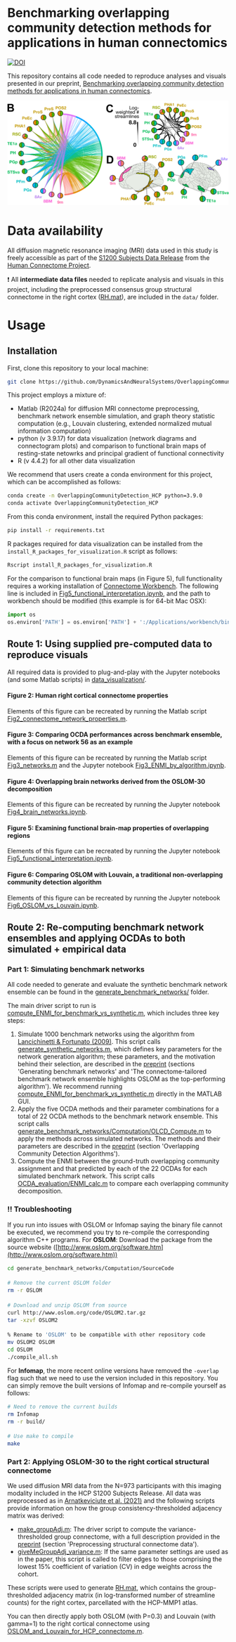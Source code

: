 # Benchmarking overlapping community detection methods for applications in human connectomics

[![DOI](https://zenodo.org/badge/310204593.svg)](https://doi.org/10.5281/zenodo.15122627)

This repository contains all code needed to reproduce analyses and visuals presented in our preprint, [Benchmarking overlapping community detection methods for applications in human connectomics](https://www.biorxiv.org/content/10.1101/2025.03.19.643839).

![Network properties of the identified overlapping regions.](./network_header_image.png)

# Data availability

All diffusion magnetic resonance imaging (MRI) data used in this study is freely accessible as part of the [S1200 Subjects Data Release](https://www.humanconnectome.org/study/hcp-young-adult/document/1200-subjects-data-release) from the [Human Connectome Project](https://www.humanconnectome.org/study/hcp-young-adult/data-releases).

❗ All **intermediate data files** needed to replicate analysis and visuals in this project, including the preprocessed consensus group structural connectome in the right cortex ([RH.mat](https://github.com/DynamicsAndNeuralSystems/OverlappingCommunityDetection_HCP/tree/main/data/HCP_Connectome/RH.mat)), are included in the `data/` folder.

# Usage

## Installation

First, clone this repository to your local machine:

```bash
git clone https://github.com/DynamicsAndNeuralSystems/OverlappingCommunityDetection_HCP.git
```

This project employs a mixture of: 
* Matlab (R2024a) for diffusion MRI connectome preprocessing, benchmark network ensemble simulation, and graph theory statistic computation (e.g., Louvain clustering, extended normalized mutual information computation) 
* python (v 3.9.17) for data visualization (network diagrams and connectogram plots) and comparison to functional brain maps of resting-state netowrks and principal gradient of functional connectivity
* R (v 4.4.2) for all other data visualization

We recommend that users create a conda environment for this project, which can be accomplished as follows:

```bash
conda create -n OverlappingCommunityDetection_HCP python=3.9.0
conda activate OverlappingCommunityDetection_HCP
```

From this conda environment, install the required Python packages:

```bash
pip install -r requirements.txt
```

R packages required for data visualization can be installed from the `install_R_packages_for_visualization.R` script as follows:

```bash
Rscript install_R_packages_for_visualization.R
```

For the comparison to functional brain maps (in Figure 5), full functionality requires a working installation of [Connectome Workbench](https://www.humanconnectome.org/software/connectome-workbench).
The following line is included in [Fig5_functional_interpretation.ipynb](https://github.com/DynamicsAndNeuralSystems/OverlappingCommunityDetection_HCP/tree/main/data_visualization/Fig5_functional_interpretation.ipynb), and the path to workbench should be modified (this example is for 64-bit Mac OSX):

```python
import os
os.environ['PATH'] = os.environ['PATH'] + ':/Applications/workbench/bin_macosx64'
```

## Route 1: Using supplied pre-computed data to reproduce visuals

All required data is provided to plug-and-play with the Jupyter notebooks (and some Matlab scripts) in [data_visualization/](https://github.com/DynamicsAndNeuralSystems/OverlappingCommunityDetection_HCP/tree/main/data_visualization).

#### Figure 2: Human right cortical connectome properties

Elements of this figure can be recreated by running the Matlab script [Fig2_connectome_network_properties.m](https://github.com/DynamicsAndNeuralSystems/OverlappingCommunityDetection_HCP/blob/main/data_visualization/Fig2_connectome_network_properties.m).

#### Figure 3: Comparing OCDA performances across benchmark ensemble, with a focus on network 56 as an example

Elements of this figure can be recreated by running the Matlab script [Fig3_networks.m](https://github.com/DynamicsAndNeuralSystems/OverlappingCommunityDetection_HCP/tree/main/data_visualization/Fig3_networks.m) and the Jupyter notebook [Fig3_ENMI_by_algorithm.ipynb](https://github.com/DynamicsAndNeuralSystems/OverlappingCommunityDetection_HCP/tree/main/data_visualization/Fig3_ENMI_by_algorithm.ipynb).

#### Figure 4: Overlapping brain networks derived from the OSLOM-30 decomposition

Elements of this figure can be recreated by running the Jupyter notebook [Fig4_brain_networks.ipynb](https://github.com/DynamicsAndNeuralSystems/OverlappingCommunityDetection_HCP/tree/main/data_visualization/Fig4_brain_networks.ipynb).

#### Figure 5: Examining functional brain-map properties of overlapping regions

Elements of this figure can be recreated by running the Jupyter notebook [Fig5_functional_interpretation.ipynb](https://github.com/DynamicsAndNeuralSystems/OverlappingCommunityDetection_HCP/tree/main/data_visualization/Fig5_functional_interpretation.ipynb).

#### Figure 6: Comparing OSLOM with Louvain, a traditional non-overlapping community detection algorithm

Elements of this figure can be recreated by running the Jupyter notebook [Fig6_OSLOM_vs_Louvain.ipynb](https://github.com/DynamicsAndNeuralSystems/OverlappingCommunityDetection_HCP/tree/main/data_visualization/Fig6_OSLOM_vs_Louvain.ipynb).

## Route 2: Re-computing benchmark network ensembles and applying OCDAs to both simulated + empirical data

### Part 1: Simulating benchmark networks

All code needed to generate and evaluate the synthetic benchmark network ensemble can be found in the [generate_benchmark_networks/](https://github.com/DynamicsAndNeuralSystems/OverlappingCommunityDetection_HCP/tree/main/generate_benchmark_networks) folder.

The main driver script to run is [compute_ENMI_for_benchmark_vs_synthetic.m](https://github.com/DynamicsAndNeuralSystems/OverlappingCommunityDetection_HCP/tree/main/generate_benchmark_networks/compute_ENMI_for_benchmark_vs_synthetic.m), which includes three key steps: 
1. Simulate 1000 benchmark networks using the algorithm from [Lancichinetti & Fortunato (2009)](https://journals.aps.org/pre/abstract/10.1103/PhysRevE.80.016118). This script calls [generate_synthetic_networks.m](https://github.com/DynamicsAndNeuralSystems/OverlappingCommunityDetection_HCP/tree/main/generate_benchmark_networks/generate_synthetic_networks.m), which defines key parameters for the network generation algorithm; these parameters, and the motivation behind their selection, are described in the [preprint](https://www.biorxiv.org/content/10.1101/2025.03.19.643839) (sections 'Generating benchmark networks' and 'The connectome-tailored benchmark network ensemble highlights OSLOM as the top-performing algorithm'). 
We recommend running [compute_ENMI_for_benchmark_vs_synthetic.m](https://github.com/DynamicsAndNeuralSystems/OverlappingCommunityDetection_HCP/tree/main/generate_benchmark_networks/compute_ENMI_for_benchmark_vs_synthetic.m) directly in the MATLAB GUI. 
2. Apply the five OCDA methods and their parameter combinations for a total of 22 OCDA methods to the benchmark network ensemble. This script calls [generate_benchmark_networks/Computation/OLCD_Compute.m](https://github.com/DynamicsAndNeuralSystems/OverlappingCommunityDetection_HCP/tree/main/generate_benchmark_networks/Computation/OLCD_Compute.m) to apply the methods across simulated networks. The methods and their parameters are described in the [preprint](https://www.biorxiv.org/content/10.1101/2025.03.19.643839) (section 'Overlapping Community Detection Algorithms').
3. Compute the ENMI between the ground-truth overlapping community assignment and that predicted by each of the 22 OCDAs for each simulated benchmark network. This script calls [OCDA_evaluation/ENMI_calc.m](https://github.com/DynamicsAndNeuralSystems/OverlappingCommunityDetection_HCP/tree/main/OCDA_evaluation/ENMI_calc.m) to compare each overlapping community decomposition.

### ‼️ Troubleshooting

If you run into issues with OSLOM or Infomap saying the binary file cannot be executed, we recommend you try to re-compile the corresponding algorithm C++ programs.
For **OSLOM**: 
Download the package from the source website ([http://www.oslom.org/software.htm](http://www.oslom.org/software.htm))

```bash
cd generate_benchmark_networks/Computation/SourceCode

# Remove the current OSLOM folder
rm -r OSLOM

# Download and unzip OSLOM from source
curl http://www.oslom.org/code/OSLOM2.tar.gz
tar -xzvf OSLOM2

% Rename to 'OSLOM' to be compatible with other repository code
mv OSLOM2 OSLOM
cd OSLOM
./compile_all.sh
```

For **Infomap**, the more recent online versions have removed the `-overlap` flag such that we need to use the version included in this repository.
You can simply remove the built versions of Infomap and re-compile yourself as follows:
```bash
# Need to remove the current builds
rm Infomap
rm -r build/

# Use make to compile
make
```

### Part 2: Applying OSLOM-30 to the right cortical structural connectome

We used diffusion MRI data from the N=973 participants with this imaging modality included in the HCP S1200 Subjects Release. All data was preprocessed as in [Arnatkeviciute et al. (2021)](https://www.nature.com/articles/s41467-021-24306-2) and the following scripts provide information on how the group consistency-thresholded adjacency matrix was derived: 

* [make_groupAdj.m](https://github.com/DynamicsAndNeuralSystems/OverlappingCommunityDetection_HCP/blob/main/connectome_preprocessing/make_groupAdj.m): The driver script to compute the variance-thresholded group connectome, with a full description provided in the [preprint](https://www.biorxiv.org/content/10.1101/2025.03.19.643839) (section 'Preprocessing structural connectome data'). 
* [giveMeGroupAdj_variance.m](https://github.com/DynamicsAndNeuralSystems/OverlappingCommunityDetection_HCP/blob/main/connectome_preprocessing/giveMeGroupAdj_variance.m): If the same parameter settings are used as in the paper, this script is called to filter edges to those comprising the lowest 15% coefficient of variation (CV) in edge weights across the cohort.

These scripts were used to generate [RH.mat](https://github.com/DynamicsAndNeuralSystems/OverlappingCommunityDetection_HCP/tree/main/data/HCP_Connectome/RH.mat), which contains the group-thresholded adjacency matrix (in log-transformed number of streamline counts) for the right cortex, parcellated with the HCP-MMP1 atlas.

You can then directly apply both OSLOM (with P=0.3) and Louvain (with gamma=1) to the right cortical connectome using [OSLOM_and_Louvain_for_HCP_connectome.m](https://github.com/DynamicsAndNeuralSystems/OverlappingCommunityDetection_HCP/blob/main/OSLOM_Louvain_for_empirical_data/OSLOM_and_Louvain_for_HCP_connectome.m).
